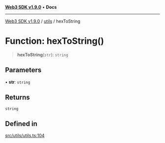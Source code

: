 [**Web3 SDK v1.9.0**](../../../README.md) • **Docs**

***

[Web3 SDK v1.9.0](../../../globals.md) / [utils](../README.md) / hexToString

# Function: hexToString()

> **hexToString**(`str`): `string`

## Parameters

• **str**: `string`

## Returns

`string`

## Defined in

[src/utils/utils.ts:104](https://github.com/Mystic-Nayy/alephium-web3/blob/c1afd789a197ce5fe21f08c2965942090157c33d/packages/web3/src/utils/utils.ts#L104)
